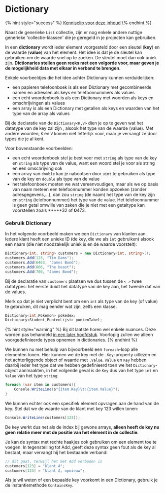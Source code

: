 # Dictionary

{% hint style="success" %}
[Kennisclip voor deze inhoud](https://ap.cloud.panopto.eu/Panopto/Pages/Viewer.aspx?id=43e5eb65-6b40-4539-892e-ab9f0093b774)
{% endhint %}

Naast de generieke `List` collectie, zijn er nog enkele andere nuttige generieke 'collectie-klassen' die je geregeld in je projecten kan gebruiken.

In een **dictionary** wordt ieder element voorgesteld door een sleutel \(**key**\) en de waarde \(**value**\) van het element. Het idee is dat je de sleutel kan gebruiken om de waarde snel op te zoeken. De sleutel moet dan ook uniek zijn. **Dictionaries stellen geen reeks met een volgorde voor, maar geven je de mogelijkheid data met elkaar in verband te brengen.**

Enkele voorbeeldjes die het idee achter Dictionary kunnen verduidelijken:

* een papieren telefoonboek is als een Dictionary met gecombineerde namen en adressen als keys en telefoonnummers als values
* een echt woordenboek is als een Dictionary met woorden als keys en omschrijvingen als values
* een array is als een Dictionary met getallen als keys en waarden van het type van de array als values

Bij de declaratie van de `Dictionary<K,V>` dien je op te geven wat het datatype van de key zal zijn , alsook het type van de waarde \(value\). Met andere woorden, `K` en `V` komen niet letterlijk voor, maar je vervangt ze door types die je al kent.

Voor bovenstaande voorbeelden:

* een echt woordenboek stel je best voor met `string` als type van de key en `string` als type van de value, want een woord stel je voor als string en een omschrijving ook
* een array van `double` kan je nabootsen door `uint` te gebruiken als type van de key en `double` als type van de value
* het telefoonboek moeten we wat vereenvoudigen, maar als we op basis van naam meteen een telefoonnummer konden opzoeken \(zonder adresgegevens,...\), dan zou `string` \(de naam\) het type van de key zijn en `string` \(telefoonnummer\) het type van de value. Het telefoonnummer is geen getal omwille van zaken die je niet met een getaltype kan voorstellen zoals **+**32 of **0**473.

### Gebruik Dictionary <a id="gebruik-dictionary"></a>

In het volgende voorbeeld maken we een `Dictionary` van klanten aan. Iedere klant heeft een unieke ID \(de key, die we als `int` gebruiken\) alsook een naam \(die niet noodzakelijk uniek is en de waarde voorstelt\):

```csharp
Dictionary<int, string> customers = new Dictionary<int, string>();
customers.Add(123, "Tim Dams");
customers.Add(6463, "James Bond");
customers.Add(666, "The beast");
customers.Add(700, "James Bond");
```

Bij de declaratie van `customers` plaatsen we dus tussen de `< >` twee datatypes: het eerste duidt het datatype van de key aan, het tweede dat van de values.

Merk op dat je niet verplicht bent om een `int` als type van de key \(of value\) te gebruiken, dit mag eender wat zijn, zelfs een klasse.

```csharp
Dictionary<int,Pokemon> pokedex;
Dictionary<Student,PuntenLijst> puntenTabel;
```

{% hint style="warning" %}
Bij dit laatste horen wel enkele nuances. Deze worden pas behandeld [in een later hoofdstuk](../geavanceerde-overerving/4_system_object.md). Voorlopig zullen we alleen voorgedefinieerde types opnemen in dictionaries.
{% endhint %}

We kunnen nu met behulp van bijvoorbeeld een `foreach`-loop alle elementen tonen. Hier kunnen we de key met de `.Key`-property uitlezen en het achterliggende object of waarde met `.Value`. `Value` en `Key` hebben daarbij ieder het type dat we hebben gedefinieerd toen we het `Dictionary`-object aanmaakten, in het volgende geval is de `Key` dus van het type `int` en `Value` van het type `string`:

```csharp
foreach (var item in customers){
    Console.WriteLine($"{item.Key}\t:{item.Value}");
}
```

We kunnen echter ook een specifiek element opvragen aan de hand van de key. Stel dat we de waarde van de klant met key 123 willen tonen:

```csharp
Console.WriteLine(customers[123]);
```

De key werkt dus net als de index bij gewone arrays, **alleen heeft de key nu geen relatie meer met de positie van het element in de collectie**.

Je kan de syntax met rechte haakjes ook gebruiken om een element toe te voegen. In tegenstelling tot Add, geeft deze syntax geen fout als de key al bestaat, maar vervangt hij het bestaande verband:

```csharp
// dit gaat, terwijl het met Add verboden is
customers[123] = "klant A";
customers[123] = "klant A, opnieuw";
```

Als je wil weten of een bepaalde key voorkomt in een Dictionary, gebruik je de instantiemethode `ContainsKey`.

